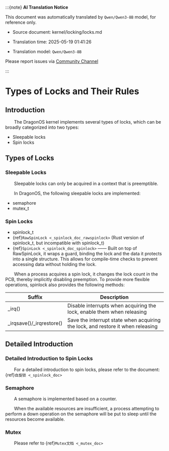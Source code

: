 :::{note}
**AI Translation Notice**

This document was automatically translated by `Qwen/Qwen3-8B` model, for reference only.

- Source document: kernel/locking/locks.md

- Translation time: 2025-05-19 01:41:26

- Translation model: `Qwen/Qwen3-8B`

Please report issues via [Community Channel](https://github.com/DragonOS-Community/DragonOS/issues)

:::

# Types of Locks and Their Rules

## Introduction

&emsp;&emsp;The DragonOS kernel implements several types of locks, which can be broadly categorized into two types:

- Sleepable locks
- Spin locks

## Types of Locks

### Sleepable Locks

&emsp;&emsp;Sleepable locks can only be acquired in a context that is preemptible.

&emsp;&emsp;In DragonOS, the following sleepable locks are implemented:

- semaphore
- mutex_t

### Spin Locks

- spinlock_t
- {ref}`RawSpinLock <_spinlock_doc_rawspinlock>` (Rust version of spinlock_t, but incompatible with spinlock_t)
- {ref}`SpinLock <_spinlock_doc_spinlock>` —— Built on top of RawSpinLock, it wraps a guard, binding the lock and the data it protects into a single structure. This allows for compile-time checks to prevent accessing data without holding the lock.

&emsp;&emsp;When a process acquires a spin lock, it changes the lock count in the PCB, thereby implicitly disabling preemption. To provide more flexible operations, spinlock also provides the following methods:

| Suffix                | Description                                             |
|----------------------|--------------------------------------------------------|
| _irq()               | Disable interrupts when acquiring the lock, enable them when releasing |
| _irqsave()/_irqrestore() | Save the interrupt state when acquiring the lock, and restore it when releasing |

## Detailed Introduction

### Detailed Introduction to Spin Locks

&emsp;&emsp;For a detailed introduction to spin locks, please refer to the document: {ref}`自旋锁 <_spinlock_doc>`

### Semaphore

&emsp;&emsp;A semaphore is implemented based on a counter.

&emsp;&emsp;When the available resources are insufficient, a process attempting to perform a down operation on the semaphore will be put to sleep until the resources become available.

### Mutex

&emsp;&emsp;Please refer to {ref}`Mutex文档 <_mutex_doc>`
